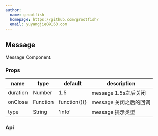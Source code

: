 ```yaml
---
author:
  name: grootfish
  homepage: https://github.com/grootfish/
  email: yuyangjie0@163.com
---
```


## Message

Message Component.

### Props
|name|type|default|description|
|---|---|---|---|
|duration|Number|1.5|message 1.5s之后关闭|
|onClose|Function|function(){}|message 关闭之后的回调|
|type|String|'info'|message 提示类型|
### Api